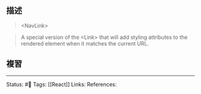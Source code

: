 ## 描述


> \<NavLink\>

> A special version of the \<Link\> that will add styling attributes to the rendered element when it matches the current URL.





## 複習


---
Status: #🌱 
Tags:
[[React]]
Links:
References: